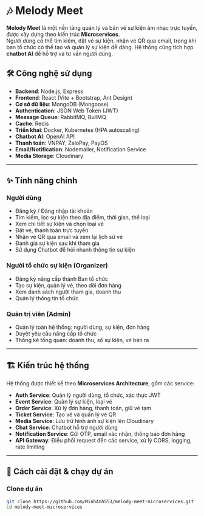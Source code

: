 # 🎶 Melody Meet

**Melody Meet** là một nền tảng quản lý và bán vé sự kiện âm nhạc trực tuyến, được xây dựng theo kiến trúc **Microservices**.  
Người dùng có thể tìm kiếm, đặt vé sự kiện, nhận vé QR qua email, trong khi ban tổ chức có thể tạo và quản lý sự kiện dễ dàng. Hệ thống cũng tích hợp **chatbot AI** để hỗ trợ và tư vấn người dùng.

## 🛠 Công nghệ sử dụng

- **Backend**: Node.js, Express  
- **Frontend**: React (Vite + Bootstrap, Ant Design)  
- **Cơ sở dữ liệu**: MongoDB (Mongoose)  
- **Authentication**: JSON Web Token (JWT)  
- **Message Queue**: RabbitMQ, BullMQ  
- **Cache**: Redis  
- **Triển khai**: Docker, Kubernetes (HPA autoscaling)  
- **Chatbot AI**: OpenAI API  
- **Thanh toán**: VNPAY, ZaloPay, PayOS  
- **Email/Notification**: Nodemailer, Notification Service  
- **Media Storage**: Cloudinary  

---

## ✨ Tính năng chính

### Người dùng
- Đăng ký / Đăng nhập tài khoản
- Tìm kiếm, lọc sự kiện theo địa điểm, thời gian, thể loại
- Xem chi tiết sự kiện và chọn loại vé
- Đặt vé, thanh toán trực tuyến
- Nhận vé QR qua email và xem lại lịch sử vé
- Đánh giá sự kiện sau khi tham gia
- Sử dụng Chatbot để hỏi nhanh thông tin sự kiện

### Người tổ chức sự kiện (Organizer)
- Đăng ký nâng cấp thành Ban tổ chức
- Tạo sự kiện, quản lý vé, theo dõi đơn hàng
- Xem danh sách người tham gia, doanh thu
- Quản lý thông tin tổ chức

### Quản trị viên (Admin)
- Quản lý toàn hệ thống: người dùng, sự kiện, đơn hàng
- Duyệt yêu cầu nâng cấp tổ chức
- Thống kê tổng quan: doanh thu, số sự kiện, vé bán ra

---

## 🏗 Kiến trúc hệ thống

Hệ thống được thiết kế theo **Microservices Architecture**, gồm các service:  
- **Auth Service**: Quản lý người dùng, tổ chức, xác thực JWT  
- **Event Service**: Quản lý sự kiện, loại vé  
- **Order Service**: Xử lý đơn hàng, thanh toán, giữ vé tạm  
- **Ticket Service**: Tạo vé và quản lý vé QR  
- **Media Service**: Lưu trữ hình ảnh sự kiện lên Cloudinary  
- **Chat Service**: Chatbot hỗ trợ người dùng  
- **Notification Service**: Gửi OTP, email xác nhận, thông báo đơn hàng  
- **API Gateway**: Điều phối request đến các service, xử lý CORS, logging, rate limiting  

---

## 🚀 Cách cài đặt & chạy dự án

### Clone dự án
```bash
git clone https://github.com/MinhAnh553/melody-meet-microservices.git
cd melody-meet-microservices
